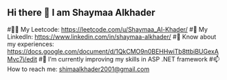 ## Hi there 👋 I am Shaymaa Alkhader

<!--
**Shaima-AlKhader/shaima-alkhader** is a ✨ _special_ ✨ repository because its `README.md` (this file) appears on your GitHub profile.

Here are some ideas to get you started:

- 🔭 I’m currently working on 
- 🌱 I’m currently learning ...
- 👯 I’m looking to collaborate on ...
- 🤔 I’m looking for help with ...
- 💬 Ask me about ...
- 😄 Pronouns: ...
- ⚡ Fun fact: ...
-->
  #👩‍💻 My Leetcode: https://leetcode.com/u/Shaymaa_Al-Khader/
  #🔗 My LinkedIn: https://www.linkedin.com/in/shaymaa-alkhader/
  #📄 Know about my experiences: https://docs.google.com/document/d/1QkCMO9n0BEHHwiTb8ttbiBUGexAMvc7j/edit
  #🌱 I’m currently improving my skills in ASP .NET framework
  #📫 How to reach me: shimaalkhader2001@gmail.com

